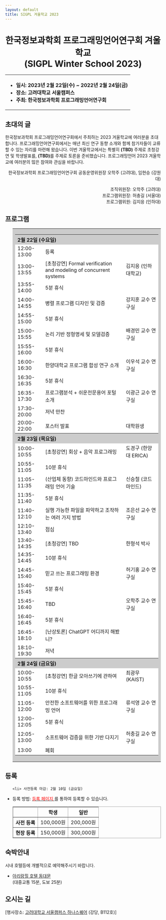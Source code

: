```yaml
---
layout: default
title: SIGPL 겨울학교 2023
---
```


<h1>
<center>
한국정보과학회 프로그래밍언어연구회 겨울학교
<br> (SIGPL Winter School 2023)
</center>
</h1>
<center><table><tbody><tr><th align="left">
<ul>
<li>
    일시: 2023년 2월 22일(수) ~ 2022년 2월 24일(금)
</li><li>
    장소: 고려대학교 서울캠퍼스
</li><li>
    주최: 한국정보과학회 프로그래밍언어연구회
</li></ul>
</th></tr></tbody></table>
</center>

<h2>초대의 글</h2>

<p>
  한국정보과학회 프로그래밍언어연구회에서 주최하는 2023 겨울학교에 여러분을 초대합니다.
  프로그래밍언어연구회에서는 매년 최신 연구 동향 소개와 함께 참가자들이 교류할 수 있는 자리를 마련해 왔습니다.
  이번 겨울학교에서는 특별히
  <strong>(TBD)</strong> 주제로 초청강연 및 학생발표를,
  <strong>(TBD)</strong>를 주제로 토론을 준비했습니다.  
  프로그래밍언어 2023 겨울학교에 여러분의 많은 참여와 관심을 바랍니다.
</p>

<p align="right">
한국정보과학회 프로그래밍언어연구회 공동운영위원장 오학주 (고려대), 임현승 (강원대)
</p>

<p align="right">
조직위원장: 오학주 (고려대)<br>
프로그램위원장: 허충길 (서울대) <br>
프로그램위원: 김지응 (인하대)
</p>

## 프로그램

<ul>
  <table border="0" cellspacing="0">
  <tbody><tr><td bgcolor="#cccccc">
  <table border="0" cellspacing="1pt">
<tbody>

  <tr><th colspan="3" align="left"> 2월 22일 (수요일)  </th></tr>
  <tr><td bgcolor="white"> 12:00-13:00 </td> <td bgcolor="white"> 등록 </td><td bgcolor="white"> </td></tr>
  <tr><td bgcolor="white"> 13:00-13:55 </td> <td bgcolor="white"> [초청강연] Formal verification and modeling of concurrent systems </td><td bgcolor="white"> 김지응 (인하대학교) </td></tr>
  <tr><td bgcolor="white"> 13:55-14:00 </td> <td bgcolor="white"> 5분 휴식 </td><td bgcolor="white"> </td></tr>
  <tr><td bgcolor="white"> 14:00-14:55 </td> <td bgcolor="white"> 병렬 프로그램 디자인 및 검증 </td><td bgcolor="white"> 강지훈 교수 연구실 </td></tr>
  <tr><td bgcolor="white"> 14:55-15:00 </td> <td bgcolor="white"> 5분 휴식 </td><td bgcolor="white"> </td></tr>
  <tr><td bgcolor="white"> 15:00-15:55 </td> <td bgcolor="white"> 논리 기반 정형명세 및 모델검증 </td><td bgcolor="white"> 배경민 교수 연구실 </td></tr>
  <tr><td bgcolor="white"> 15:55-16:00 </td> <td bgcolor="white"> 5분 휴식 </td><td bgcolor="white"> </td></tr>
  <tr><td bgcolor="white"> 16:00-16:30 </td> <td bgcolor="white"> 한양대학교 프로그램 합성 연구 소개 </td><td bgcolor="white"> 이우석 교수 연구실 </td></tr>
  <tr><td bgcolor="white"> 16:30-16:35 </td> <td bgcolor="white"> 5분 휴식 </td><td bgcolor="white"> </td></tr>
  <tr><td bgcolor="white"> 16:35-17:30 </td> <td bgcolor="white"> 프로그램분석 + 쉬운전문용어 포털 소개 </td><td bgcolor="white"> 이광근 교수 연구실 </td></tr>
  <tr><td bgcolor="white"> 17:30-20:00 </td> <td bgcolor="white"> 저녁 만찬 </td><td bgcolor="white"> </td></tr>
  <tr><td bgcolor="white"> 20:00-22:00 </td> <td bgcolor="white"> 포스터 발표 </td><td bgcolor="white"> 대학원생 </td></tr>
  <tr><th colspan="3" align="left"> 2월 23일 (목요일)  </th></tr>
  <tr><td bgcolor="white"> 10:00-10:55 </td> <td bgcolor="white"> [초청강연] 회상 + 음악 프로그래밍 </td><td bgcolor="white"> 도경구 (한양대 ERICA) </td></tr>
  <tr><td bgcolor="white"> 10:55-11:05 </td> <td bgcolor="white"> 10분 휴식 </td><td bgcolor="white"> </td></tr>
  <tr><td bgcolor="white"> 11:05-11:35 </td> <td bgcolor="white"> (산업체 동향) 코드마인드와 프로그래밍 언어 기술 </td><td bgcolor="white"> 신승철 (코드마인드) </td></tr>
  <tr><td bgcolor="white"> 11:35-11:40 </td> <td bgcolor="white"> 5분 휴식 </td><td bgcolor="white"> </td></tr>
  <tr><td bgcolor="white"> 11:40-12:10 </td> <td bgcolor="white"> 실행 가능한 파일을 파악하고 조작하는 여러 가지 방법 </td><td bgcolor="white"> 조은선 교수 연구실 </td></tr>
  <tr><td bgcolor="white"> 12:10-13:40 </td> <td bgcolor="white"> 점심 </td><td bgcolor="white"> </td></tr>
  <tr><td bgcolor="white"> 13:40-14:35 </td> <td bgcolor="white"> [초청강연] TBD </td><td bgcolor="white"> 한형석 박사 </td></tr>
  <tr><td bgcolor="white"> 14:35-14:45 </td> <td bgcolor="white"> 10분 휴식 </td><td bgcolor="white"> </td></tr>
  <tr><td bgcolor="white"> 14:45-15:40 </td> <td bgcolor="white"> 믿고 쓰는 프로그래밍 환경 </td><td bgcolor="white"> 허기홍 교수 연구실 </td></tr>
  <tr><td bgcolor="white"> 15:40-15:45 </td> <td bgcolor="white"> 5분 휴식 </td><td bgcolor="white"> </td></tr>
  <tr><td bgcolor="white"> 15:45-16:40 </td> <td bgcolor="white"> TBD </td><td bgcolor="white"> 오학주 교수 연구실 </td></tr>
  <tr><td bgcolor="white"> 16:40-16:45 </td> <td bgcolor="white"> 5분 휴식 </td><td bgcolor="white"> </td></tr>
  <tr><td bgcolor="white"> 16:45-18:10 </td> <td bgcolor="white"> [난상토론] ChatGPT 어디까지 해봤니? </td><td bgcolor="white"> </td></tr>
  <tr><td bgcolor="white"> 18:10-19:30 </td> <td bgcolor="white"> 저녁 </td><td bgcolor="white"> </td></tr>
  <tr><th colspan="3" align="left"> 2월 24일 (금요일)  </th></tr>
  <tr><td bgcolor="white"> 10:00-10:55 </td> <td bgcolor="white"> [초청강연] 한글 모아쓰기에 관하여 </td><td bgcolor="white"> 최광무 (KAIST) </td></tr>
  <tr><td bgcolor="white"> 10:55-11:05 </td> <td bgcolor="white"> 10분 휴식 </td><td bgcolor="white"> </td></tr>
  <tr><td bgcolor="white"> 11:05-12:00 </td> <td bgcolor="white"> 안전한 소프트웨어를 위한 프로그래밍 언어 </td><td bgcolor="white"> 류석영 교수 연구실 </td></tr>
  <tr><td bgcolor="white"> 12:00-12:05 </td> <td bgcolor="white"> 5분 휴식 </td><td bgcolor="white"> </td></tr>
  <tr><td bgcolor="white"> 12:05-13:00 </td> <td bgcolor="white"> 소프트웨어 검증을 위한 기반 다지기 </td><td bgcolor="white"> 허충길 교수 연구실 </td></tr>
  <tr><td bgcolor="white"> 13:00       </td> <td bgcolor="white"> 폐회 </td><td bgcolor="white"> </td></tr>
</tbody>
  </table></td></tr></tbody></table>
</ul>

## 등록

<ul>

    <li> 사전등록 마감: 2월 10일 (금요일)

  </li><li> 등록 방법: <a href= "http://www.kiise.or.kr/conference/conf/122/" target="_blank"> <font color="red">등록 페이지</font> </a>를 통하여 등록할 수 있습니다.
<table border="1" bordercolor="#a0a0a0" cellspacing="0">
<tbody><tr><th>&nbsp;</th><th>학생</th><th>일반</th></tr>
<tr align="center"><th>사전 등록 </th><td>100,000원</td><td>200,000원</td></tr>
<tr align="center"><th>현장 등록 </th><td>150,000원</td><td>300,000원</td></tr>
</tbody></table>
</li>
<!--
<li>무료 제공되는 식사는 수요일 저녁 만찬뿐입니다.</li>
-->
</ul>

## 숙박안내

시내 호텔등에 개별적으로 예약해주시기 바랍니다.

<ul>
<li><a href="https://www.hotelahill.com/">아리랑힐 호텔 동대문</a></li> (대중교통 15분, 도보 25분)
</ul>

<!--
## 교내 숙박 안내

<table border="1" bordercolor="#a0a0a0" cellspacing="0">
<tbody><tr><th>장소</th><th>인원</th><th>1박</th><th>2박</th><th>구성</th></tr>
<tr align="center"><th> 학생기숙사BTL </th><td>1인 1실</td><td>28,000원</td><td>45,000원</td><td>(1인 x 17,000원/박 x N박 + 이불대여료 11,000원)		</td></tr>
<tr align="center"><th> &nbsp; </th><td>2인 1실</td><td>44,000원</td><td>66,000원</td><td>(2인 x 11,000원/박 x N박 + 2인 x 이불대여료 11,000원)</td></tr>
<tr align="center"><th> G&R 게스트하우스 </th><td>1인 1실</td><td>35,000원</td><td>70,000원</td><td>(1인 x 35,000원/박 x N박)</td></tr>
</tbody></table>

[교내 숙박 등록 홈페이지](https://forms.gle/fnH1rtMh36BzWdE36)
<br>
(여름학교 행사 등록과 별도로 신청하고 비용을 계좌 이체 - 선착순 배정)


## 오픈 채팅방

<https://open.kakao.com/o/ghpNl4ve>
암호: 현장에서 알려드립니다.
-->

## 오시는 길

[행사장소:
<a href="https://map.naver.com/v5/search/%EA%B3%A0%EB%A0%A4%EB%8C%80%ED%95%99%EA%B5%90%20%EC%84%9C%EC%9A%B8%EC%BA%A0%ED%8D%BC%EC%8A%A4%20%ED%95%98%EB%82%98%EC%8A%A4%ED%80%98%EC%96%B4/place/18902329?c=18,0,0,0,dh&isCorrectAnswer=true">고려대학교 서울캠퍼스 하나스퀘어</a> (강당, B112호)]
<br>
